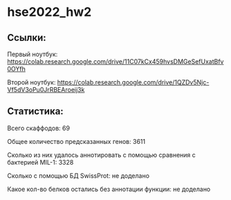 # hse2022_hw2
## Ссылки: 
Первый ноутбук: https://colab.research.google.com/drive/11C07kCx459hvsDMGeSefUxatBfv0OYfh

Второй ноутбук: https://colab.research.google.com/drive/1QZDv5Njc-Vf5dV3oPu0JrRBEAroeij3k
## Статистика:
Всего скаффодов: 69

Общее количество предсказанных генов: 3611 

Сколько из них удалось аннотировать с помощью сравнения с бактерией MIL-1: 3328

Сколько с помощью БД SwissProt: не доделано

Какое кол-во белков остались без аннотации функции: не доделано

